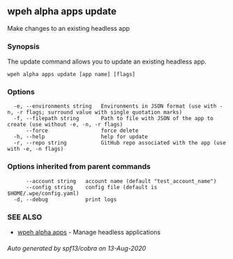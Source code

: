 ## wpeh alpha apps update

Make changes to an existing headless app

### Synopsis

The update command allows you to update an existing headless app.

```
wpeh alpha apps update [app name] [flags]
```

### Options

```
  -e, --environments string   Environments in JSON format (use with -n, -r flags; surround value with single quotation marks)
  -f, --filepath string       Path to file with JSON of the app to create (use without -e, -n, -r flags)
      --force                 force delete
  -h, --help                  help for update
  -r, --repo string           GitHub repo associated with the app (use with -e, -n flags)
```

### Options inherited from parent commands

```
      --account string   account name (default "test_account_name")
      --config string    config file (default is $HOME/.wpe/config.yaml)
  -d, --debug            print logs
```

### SEE ALSO

* [wpeh alpha apps](wpeh_alpha_apps.md)	 - Manage headless applications

###### Auto generated by spf13/cobra on 13-Aug-2020
